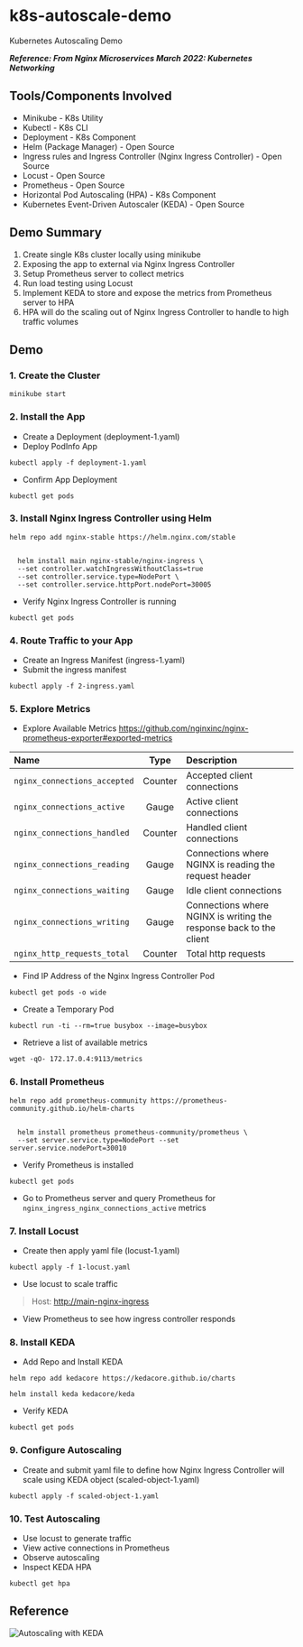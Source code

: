 # k8s-autoscale-demo

Kubernetes Autoscaling Demo

***Reference: From Nginx Microservices March 2022: Kubernetes Networking***

## Tools/Components Involved

- Minikube - K8s Utility
- Kubectl - K8s CLI
- Deployment - K8s Component
- Helm (Package Manager) - Open Source
- Ingress rules and Ingress Controller (Nginx Ingress Controller) - Open Source
- Locust - Open Source
- Prometheus - Open Source
- Horizontal Pod Autoscaling (HPA) - K8s Component
- Kubernetes Event-Driven Autoscaler (KEDA) - Open Source

## Demo Summary

1. Create single K8s cluster locally using minikube
2. Exposing the app to external via Nginx Ingress Controller
3. Setup Prometheus server to collect metrics
4. Run load testing using Locust
5. Implement KEDA to store and expose the metrics from Prometheus server to HPA
6. HPA will do the scaling out of Nginx Ingress Controller to handle to high traffic volumes

## Demo

### 1. Create the Cluster

``` minikube start ```

### 2. Install the App

- Create a Deployment (deployment-1.yaml)
- Deploy PodInfo App

``` kubectl apply -f deployment-1.yaml ```

- Confirm App Deployment

``` kubectl get pods ```

### 3. Install Nginx Ingress Controller using Helm

``` helm repo add nginx-stable https://helm.nginx.com/stable ```

```

  helm install main nginx-stable/nginx-ingress \
  --set controller.watchIngressWithoutClass=true
  --set controller.service.type=NodePort \
  --set controller.service.httpPort.nodePort=30005 

```

- Verify Nginx Ingress Controller is running

``` kubectl get pods ```

### 4. Route Traffic to your App

- Create an Ingress Manifest (ingress-1.yaml)
- Submit the ingress manifest

``` kubectl apply -f 2-ingress.yaml ```

### 5. Explore Metrics

- Explore Available Metrics <https://github.com/nginxinc/nginx-prometheus-exporter#exported-metrics> 

| Name                         | Type    | Description                           |
| :---                         | :---:   | :---                                  |
|`nginx_connections_accepted`  | Counter | Accepted client connections           |
|`nginx_connections_active`    | Gauge   | Active client connections             |
|`nginx_connections_handled`   | Counter | Handled client connections            |
|`nginx_connections_reading`   | Gauge   | Connections where NGINX is reading the request header |
|`nginx_connections_waiting`   | Gauge   | Idle client connections               |
|`nginx_connections_writing`   | Gauge   | Connections where NGINX is writing the response back to the client |
|`nginx_http_requests_total`   | Counter | Total http requests                   |

- Find IP Address of the Nginx Ingress Controller Pod

``` kubectl get pods -o wide ```

- Create a Temporary Pod

``` kubectl run -ti --rm=true busybox --image=busybox ```

- Retrieve a list of available metrics

``` wget -qO- 172.17.0.4:9113/metrics ```

### 6. Install Prometheus

``` helm repo add prometheus-community https://prometheus-community.github.io/helm-charts ```

```

  helm install prometheus prometheus-community/prometheus \
  --set server.service.type=NodePort --set server.service.nodePort=30010

```

- Verify Prometheus is installed

``` kubectl get pods ```

- Go to Prometheus server and query Prometheus for `nginx_ingress_nginx_connections_active` metrics

### 7. Install Locust

- Create then apply yaml file (locust-1.yaml)

``` kubectl apply -f 1-locust.yaml ```

- Use locust to scale traffic

> Host: <http://main-nginx-ingress>

- View Prometheus to see how ingress controller responds

### 8. Install KEDA

- Add Repo and Install KEDA

``` helm repo add kedacore https://kedacore.github.io/charts ```

``` helm install keda kedacore/keda ```

- Verify KEDA

``` kubectl get pods ```

### 9. Configure Autoscaling

- Create and submit yaml file to define how Nginx Ingress Controller will scale using KEDA object (scaled-object-1.yaml)

``` kubectl apply -f scaled-object-1.yaml ```

### 10. Test Autoscaling

- Use locust to generate traffic
- View active connections in Prometheus
- Observe autoscaling
- Inspect KEDA HPA

``` kubectl get hpa ```

## Reference

![Autoscaling with KEDA](KEDAautoscale.jpeg)